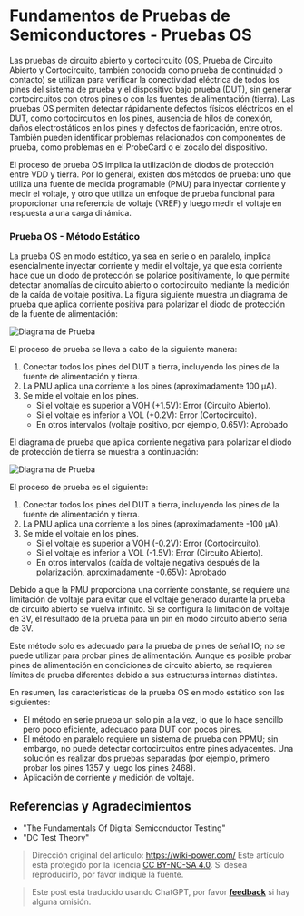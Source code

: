 # Fundamentos de Pruebas de Semiconductores - Pruebas OS

Las pruebas de circuito abierto y cortocircuito (OS, Prueba de Circuito Abierto y Cortocircuito, también conocida como prueba de continuidad o contacto) se utilizan para verificar la conectividad eléctrica de todos los pines del sistema de prueba y el dispositivo bajo prueba (DUT), sin generar cortocircuitos con otros pines o con las fuentes de alimentación (tierra). Las pruebas OS permiten detectar rápidamente defectos físicos eléctricos en el DUT, como cortocircuitos en los pines, ausencia de hilos de conexión, daños electrostáticos en los pines y defectos de fabricación, entre otros. También pueden identificar problemas relacionados con componentes de prueba, como problemas en el ProbeCard o el zócalo del dispositivo.

El proceso de prueba OS implica la utilización de diodos de protección entre VDD y tierra. Por lo general, existen dos métodos de prueba: uno que utiliza una fuente de medida programable (PMU) para inyectar corriente y medir el voltaje, y otro que utiliza un enfoque de prueba funcional para proporcionar una referencia de voltaje (VREF) y luego medir el voltaje en respuesta a una carga dinámica.

### Prueba OS - Método Estático

La prueba OS en modo estático, ya sea en serie o en paralelo, implica esencialmente inyectar corriente y medir el voltaje, ya que esta corriente hace que un diodo de protección se polarice positivamente, lo que permite detectar anomalías de circuito abierto o cortocircuito mediante la medición de la caída de voltaje positiva. La figura siguiente muestra un diagrama de prueba que aplica corriente positiva para polarizar el diodo de protección de la fuente de alimentación:

![Diagrama de Prueba](https://media.wiki-power.com/img/20220805165031.png)

El proceso de prueba se lleva a cabo de la siguiente manera:

1. Conectar todos los pines del DUT a tierra, incluyendo los pines de la fuente de alimentación y tierra.
2. La PMU aplica una corriente a los pines (aproximadamente 100 µA).
3. Se mide el voltaje en los pines.
   - Si el voltaje es superior a VOH (+1.5V): Error (Circuito Abierto).
   - Si el voltaje es inferior a VOL (+0.2V): Error (Cortocircuito).
   - En otros intervalos (voltaje positivo, por ejemplo, 0.65V): Aprobado

El diagrama de prueba que aplica corriente negativa para polarizar el diodo de protección de tierra se muestra a continuación:

![Diagrama de Prueba](https://media.wiki-power.com/img/20220728142155.png)

El proceso de prueba es el siguiente:

1. Conectar todos los pines del DUT a tierra, incluyendo los pines de la fuente de alimentación y tierra.
2. La PMU aplica una corriente a los pines (aproximadamente -100 µA).
3. Se mide el voltaje en los pines.
   - Si el voltaje es superior a VOH (-0.2V): Error (Cortocircuito).
   - Si el voltaje es inferior a VOL (-1.5V): Error (Circuito Abierto).
   - En otros intervalos (caída de voltaje negativa después de la polarización, aproximadamente -0.65V): Aprobado

Debido a que la PMU proporciona una corriente constante, se requiere una limitación de voltaje para evitar que el voltaje generado durante la prueba de circuito abierto se vuelva infinito. Si se configura la limitación de voltaje en 3V, el resultado de la prueba para un pin en modo circuito abierto sería de 3V.

Este método solo es adecuado para la prueba de pines de señal IO; no se puede utilizar para probar pines de alimentación. Aunque es posible probar pines de alimentación en condiciones de circuito abierto, se requieren límites de prueba diferentes debido a sus estructuras internas distintas.

En resumen, las características de la prueba OS en modo estático son las siguientes:

- El método en serie prueba un solo pin a la vez, lo que lo hace sencillo pero poco eficiente, adecuado para DUT con pocos pines.
- El método en paralelo requiere un sistema de prueba con PPMU; sin embargo, no puede detectar cortocircuitos entre pines adyacentes. Una solución es realizar dos pruebas separadas (por ejemplo, primero probar los pines 1357 y luego los pines 2468).
- Aplicación de corriente y medición de voltaje.

## Referencias y Agradecimientos

- "The Fundamentals Of Digital Semiconductor Testing"
- "DC Test Theory"

> Dirección original del artículo: <https://wiki-power.com/>
> Este artículo está protegido por la licencia [CC BY-NC-SA 4.0](https://creativecommons.org/licenses/by/4.0/deed.zh). Si desea reproducirlo, por favor indique la fuente.

> Este post está traducido usando ChatGPT, por favor [**feedback**](https://github.com/linyuxuanlin/Wiki_MkDocs/issues/new) si hay alguna omisión.
